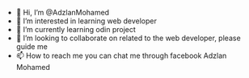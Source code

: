 - 👋 Hi, I’m @AdzlanMohamed
- 👀 I’m interested in learning web developer
- 🌱 I’m currently learning odin project
- 💞️ I’m looking to collaborate on related to the web developer, please guide me
- 📫 How to reach me you can chat me through facebook Adzlan Mohamed

<!---
AdzlanMohamed/AdzlanMohamed is a ✨ special ✨ repository because its `README.md` (this file) appears on your GitHub profile.
You can click the Preview link to take a look at your changes.
--->
